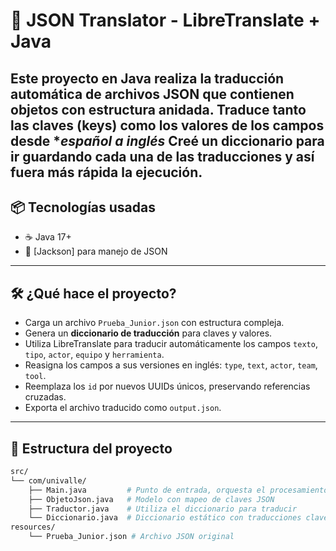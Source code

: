 # 🧠 JSON Translator - LibreTranslate + Java

Este proyecto en Java realiza la **traducción automática de archivos JSON** que contienen objetos con estructura anidada. Traduce tanto las **claves** (keys) como los **valores** de los campos desde **español a inglés*
Creé un diccionario para ir guardando cada una de las traducciones y así fuera más rápida la ejecución.
---

## 📦 Tecnologías usadas

- ☕ Java 17+
- 🧰 [Jackson] para manejo de JSON

---

## 🛠️ ¿Qué hace el proyecto?

- Carga un archivo `Prueba_Junior.json` con estructura compleja.
- Genera un **diccionario de traducción** para claves y valores.
- Utiliza LibreTranslate para traducir automáticamente los campos `texto`, `tipo`, `actor`, `equipo` y `herramienta`.
- Reasigna los campos a sus versiones en inglés: `type`, `text`, `actor`, `team`, `tool`.
- Reemplaza los `id` por nuevos UUIDs únicos, preservando referencias cruzadas.
- Exporta el archivo traducido como `output.json`.

---

## 📁 Estructura del proyecto

```bash
src/
└── com/univalle/
    ├── Main.java         # Punto de entrada, orquesta el procesamiento
    ├── ObjetoJson.java   # Modelo con mapeo de claves JSON
    ├── Traductor.java    # Utiliza el diccionario para traducir
    └── Diccionario.java  # Diccionario estático con traducciones clave→valor
resources/
    └── Prueba_Junior.json # Archivo JSON original
